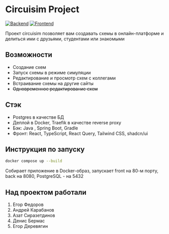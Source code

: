 # Circuisim Project

[![Backend](https://github.com/FEgor04/physics-circuits-simulation/actions/workflows/backend.yml/badge.svg)](https://github.com/FEgor04/physics-circuits-simulation/actions/workflows/backend.yml)
[![Frontend](https://github.com/FEgor04/physics-circuits-simulation/actions/workflows/frontend.yml/badge.svg)](https://github.com/FEgor04/physics-circuits-simulation/actions/workflows/frontend.yml)

Проект circuisim позволяет вам создавать схемы в онлайн-платформе и делиться ими с друзьями, студентами или знакомыми

## Возможности
- Создание схем
- Запуск схемы в режиме симуляции
- Редактирование и просмотр схем с коллегами
- Встраивание схемы на другие сайты
-  ~~Одновременное редактирование схем~~

## Стэк

- Postgres в качестве БД
- Деплой в Docker, Traefik в качестве reverse proxy
- Бэк: Java , Spring Boot, Gradle
- Фронт: React, TypeScript, React Query, Tailwind CSS, shadcn/ui

## Инструкция по запуску
```bash
docker compose up --build
```
Собирает приложение в Docker-образ,
запускает front на 80-м порту, back на 8080,
PostgreSQL - на 5432

## Над проектом работали
1. Егор Федоров
2. Андрей Карабанов
3. Азат Сиразетдинов
4. Денис Бермас
5. Егор Деревягин


